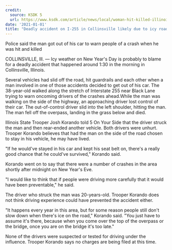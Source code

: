 ```yaml
---
credit:
  source: KSDK 5
  url: https://www.ksdk.com/article/news/local/woman-hit-killed-illinois-interstate/63-5fd40b50-9df1-42a0-88b5-173862a9c1b5
date: '2021-01-01'
title: "Deadly accident on I-255 in Collinsville likely due to icy roads"
---
```

Police said the man got out of his car to warn people of a crash when he was hit and killed

COLLINSVILLE, Ill. — Icy weather on New Year's Day is probably to blame for a deadly accident that happened around 1:30 in the morning in Collinsville, Illinois.

Several vehicles had slid off the road, hit guardrails and each other when a man involved in one of those accidents decided to get out of his car. The 38-year-old walked along the stretch of Interstate 255 near Black Lane trying to warn oncoming drivers of the crashes ahead.While the man was walking on the side of the highway, an approaching driver lost control of their car. The out-of-control driver slid into the left shoulder, hitting the man. The man fell off the overpass, landing in the grass below and died.

Illinois State Trooper Josh Korando told 5 On Your Side that the driver struck the man and then rear-ended another vehicle. Both drivers were unhurt. Trooper Korando believes that had the man on the side of the road chosen to stay in his vehicle, he may have lived. 

"If he would've stayed in his car and kept his seat belt on, there's a really good chance that he could've survived," Korando said.

Korando went on to say that there were a number of crashes in the area shortly after midnight on New Year's Eve. 

"I would like to think that if people were driving more carefully that it would have been preventable," he said.

The driver who struck the man was 20-years-old. Trooper Korando does not think driving experience could have prevented the accident either.

"It happens every year in this area, but for some reason people still don't slow down when there's ice on the road," Korando said. "You just have to assume it's there, because when you come over the top of the overpass or the bridge, once you are on the bridge it's too late."

None of the drivers were suspected or tested for driving under the influence. Trooper Korando says no charges are being filed at this time.
